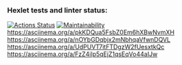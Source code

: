 ### Hexlet tests and linter status:

[![Actions Status](https://github.com/MorbidDesire/frontend-project-44/workflows/hexlet-check/badge.svg)](https://github.com/MorbidDesire/frontend-project-44/actions)
[![Maintainability](https://api.codeclimate.com/v1/badges/99ed9c3dc51e2d996625/maintainability)](https://codeclimate.com/github/MorbidDesire/frontend-project-44/maintainability)
https://asciinema.org/a/pkKDQua5FsbZ0Em6hXBwNvmXH
https://asciinema.org/a/nOYbGDqbjx2mNbhqaVfwnDQVL
https://asciinema.org/a/UdPUVT7itFTDgzW2fUesxtkQc
https://asciinema.org/a/FzZ4iIp5qEjZ1qsEqVo44aIJw
